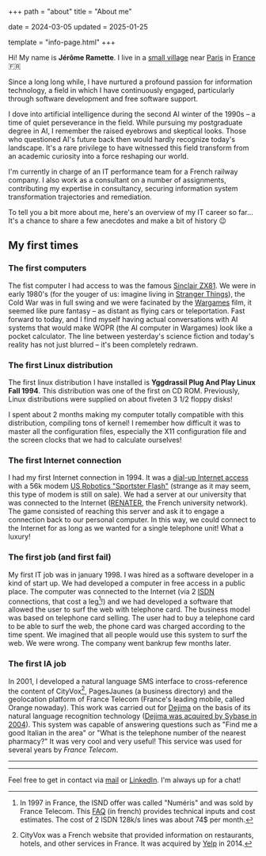 +++
path = "about"
title = "About me"

date = 2024-03-05
updated = 2025-01-25

template = "info-page.html"
+++

Hi! My name is **Jérôme Ramette**. I live in a [small village](https://en.wikipedia.org/wiki/Follainville-Dennemont) near [Paris](https://en.wikipedia.org/wiki/Paris) in [France](https://en.wikipedia.org/wiki/France) 🇫🇷

Since a long long while, I have nurtured a profound passion for information technology, a field in which I have continuously engaged, particularly through software development and free software support.

I dove into artificial intelligence during the second AI winter of the 1990s – a time of quiet perseverance in the field. While pursuing my postgraduate degree in AI, I remember the raised eyebrows and skeptical looks. Those who questioned AI's future back then would hardly recognize today's landscape. It's a rare privilege to have witnessed this field transform from an academic curiosity into a force reshaping our world.

I'm currently in charge of an IT performance team for a French railway company. I also work as a consultant on a number of assignments, contributing my expertise in consultancy, securing information system transformation trajectories and remediation.

To tell you a bit more about me, here's an overview of my IT career so far... It's a chance to share a few anecdotes and make a bit of history 😉

## My first times

### The first computers

The fist computer I had access to was the famous [Sinclair ZX81](https://en.wikipedia.org/wiki/ZX81). We were in early 1980's (for the youger of us: imagine living in [Stranger Things](https://www.youtube.com/watch?v=b9EkMc79ZSU)), the Cold War was in full swing and we were facinated by the [Wargames](https://www.youtube.com/watch?v=TQUsLAAZuhU) film, it seemed like pure fantasy – as distant as flying cars or teleportation. Fast forward to today, and I find myself having actual conversations with AI systems that would make WOPR (the AI computer in Wargames) look like a pocket calculator. The line between yesterday's science fiction and today's reality has not just blurred – it's been completely redrawn.

### The first Linux distribution

The first linux distribution I have installed is **Yggdrassil Plug And Play Linux Fall 1994**. This distribution was one of the first on CD ROM. Previously, Linux distributions were supplied on about fiveten 3 1/2 floppy disks!

I spent about 2 months making my computer totally compatible with this distribution, compiling tons of kernel! I remember how difficult it was to master all the configuration files, especially the X11 configuration file and the screen clocks that we had to calculate ourselves!

### The first Internet connection

I had my first Internet connection in 1994. It was a [dial-up Internet access](https://en.wikipedia.org/wiki/Dial-up_Internet_access) with a 56k modem [US Robotics "Sportster Flash"](https://www.reddit.com/r/vintagecomputing/comments/mwooo3/us_robotics_modem_56k_sportster_flash_from_circa/) (strange as it may seem, this type of modem is still on sale). We had a server at our university that was connected to the Internet ([RENATER](https://en.wikipedia.org/wiki/Renater), the French university network). The game consisted of reaching this server and ask it to engage a connection back to our personal computer. In this way, we could connect to the Internet for as long as we wanted for a single telephone unit! What a luxury!

### The first job (and first fail)

My first IT job was in january 1998. I was hired as a software developer in a kind of start up. We had developed a computer in free access in a public place. The computer was connected to the Internet (via 2 [ISDN](https://en.wikipedia.org/wiki/Integrated_Services_Digital_Network) connections, that cost a leg[^1]!) and we had developed a software that allowed the user to surf the web with telephone card. The business model was based on telephone card selling. The user had to buy a telephone card to be able to surf the web, the phone card was charged according to the time spent. We imagined that all people would use this system to surf the web. We were wrong. The company went bankrup few months later.

### The first IA job

In 2001, I developed a natural language SMS interface to cross-reference the content of CityVox[^2], PagesJaunes (a business directory) and the geolocation platform of France Telecom (France's leading mobile, called Orange nowaday). This work was carried out for [Dejima](https://discovery-patsnap-com.libproxy1.nus.edu.sg/company/dejima/) on the basis of its natural language recognition technology ([Dejima was acquired by Sybase in 2004](https://www.rcrwireless.com/20040421/archived-articles/sybase-adds-dejima-assets-to-wireless-enterprise-subsidiary)). This system was capable of answering questions such as "Find me a good Italian in the area" or "What is the telephone number of the nearest pharmacy?" It was very cool and very useful!
This service was used for several years by _France Telecom_.

---
[^1]: In 1997 in France, the ISND offer was called "Numéris" and was sold by France Telecom. This [FAQ](https://support.usr.com/support/sportster/sportster-files/faqisdn-frnc.pdf) (in french) provides technical inputs and cost estimates. The cost of 2 ISDN 128k/s lines was about 74$ per month.

[^2]: CityVox was a French website that provided information on restaurants, hotels, and other services in France. It was acquired by [Yelp](https://en.wikipedia.org/wiki/Yelp) in 2014.

---
Feel free to get in contact via [mail](mailto:jerome.ramette@gmail.com) or [LinkedIn](https://www.linkedin.com/in/jramette/). I'm always up for a chat!

